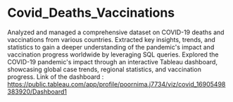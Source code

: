 # Covid_Deaths_Vaccinations
Analyzed and managed a comprehensive dataset on COVID-19 deaths and vaccinations from various countries. Extracted key insights, trends, and statistics to gain a deeper understanding of the pandemic's impact and vaccination progress worldwide by leveraging SQL queries.
Explored the COVID-19 pandemic's impact through an interactive Tableau dashboard, showcasing global case trends, regional statistics, and vaccination progress.
Link of the dashboard : https://public.tableau.com/app/profile/poornima.j7734/viz/covid_16905498383920/Dashboard1
